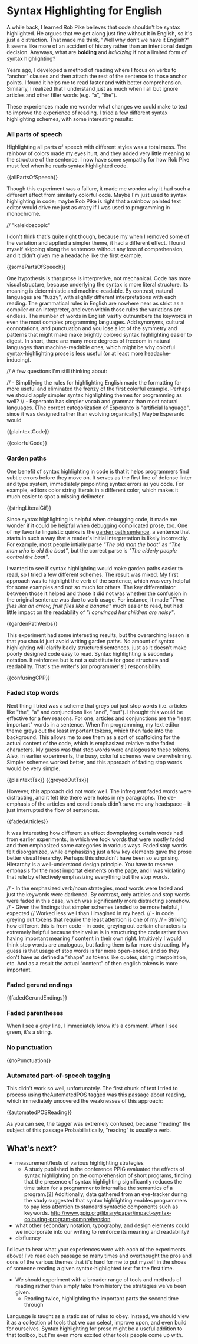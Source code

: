 # Syntax Highlighting for English #

A while back, I learned Rob Pike believes that code shouldn't be syntax highlighted. He argues that we get along just fine without it in English, so it's just a distraction. That made me think, "Well why don't we have it English?" It seems like more of an accident of history rather than an intentional design decision. Anyways, what are **bolding** and *italicizing* if not a limited form of syntax highlighting?

Years ago, I developed a method of reading where I focus on verbs to “anchor” clauses and then attach the rest of the sentence to those anchor points. I found it helps me to read faster and with better comprehension. Similarly, I realized that I understand just as much when I all but ignore articles and other filler words (e.g. “a”, “the”).

These experiences made me wonder what changes we could make to text to improve the experience of reading. I tried a few different syntax highlighting schemes, with some interesting results:

### All parts of speech ###

Highlighting all parts of speech with different styles was a total mess. The rainbow of colors made my eyes hurt, and they added very little meaning to the structure of the sentence. I now have some sympathy for how Rob Pike must feel when he reads syntax highlighted code.

{{allPartsOfSpeech}}

Though this experiment was a failure, it made me wonder why it had such a different effect from similarly colorful code. Maybe I'm just used to syntax highlighting in code; maybe Rob Pike is right that a rainbow painted text editor would drive me just as crazy if I was used to programming in monochrome.

// "kaleidoscopic"

I don't think that's quite right though, because my when I removed some of the variation and applied a simpler theme, it had a different effect. I found myself skipping along the sentences without any loss of comprehension, and it didn't given me a headache like the first example.

{{somePartsOfSpeech}}

One hypothesis is that prose is interpretive, not mechanical. Code has more visual structure, because underlying the syntax is more literal structure. Its meaning is deterministic and machine-readable. By contrast, natural languages are "fuzzy", with slightly different interpretations with each reading. The grammatical rules in English are nowhere near as strict as a compiler or an interpreter, and even within those rules the variations are endless. The number of words in English vastly outnumbers the keywords in even the most complex programming languages. Add synonyms, cultural connotations, and punctuation and you lose a lot of the symmetry and patterns that might make make brightly colored syntax highlighting easier to digest. In short, there are many more degrees of freedom in natural languages than machine-readable ones, which might be why colorful syntax-highlighting prose is less useful (or at least more headache-inducing).

// A few questions I'm still thinking about:

// - Simplifying the rules for highlighting English made the formatting far more useful and eliminated the frenzy of the first colorful example. Perhaps we should apply simpler syntax highlighting themes for programming as well?
// - Esperanto has simpler vocab and grammar than most natural languages. (The correct categorization of Esperanto is "artificial language", since it was designed rather than evolving organically.) Maybe Esperanto would

{{plaintextCode}}

{{colorfulCode}}

### Garden paths ###

One benefit of syntax highlighting in code is that it helps programmers find subtle errors before they move on. It serves as the first line of defense linter and type system, immediately pinpointing syntax errors as you code. For example, editors color string literals in a different color, which makes it much easier to spot a missing delimeter.

{{stringLiteralGif}}

Since syntax highlighting is helpful when debugging code, it made me wonder if it could be helpful when debugging complicated prose, too. One of my favorite linguistic quirks is the [garden path sentence](https://en.wikipedia.org/wiki/Garden_path_sentence), a sentence that starts in such a way that a reader's initial interpretation is likely incorrectly. For example, most people intially parse *"The old man the boat"* as *"The man who is old the boat"*, but the correct parse is *"The elderly people control the boat"*.

I wanted to see if syntax highlighting would make garden paths easier to read, so I tried a few different schemes. The result was mixed. My first approach was to highlight the verb of the sentence, which was very helpful for some examples and not so much for others. The key differentiator between those it helped and those it did not was whether the confusion in the original sentence was due to verb usage. For instance, it made *"Time flies like an arrow; fruit flies like a banana"* much easier to read, but had little impact on the readability of *"I convinced her children are noisy"*.

{{gardenPathVerbs}}

This experiment had some interesting results, but the overarching lesson is that you should just avoid writing garden paths. No amount of syntax highlighting will clarify badly structured sentences, just as it doesn't make poorly designed code easy to read. Syntax highlighting is secondary notation. It reinforces but is not a substitute for good structure and readability. That's the writer's (or programmer's!) responsibility.

{{confusingCPP}}

### Faded stop words ###

Next thing I tried was a scheme that greys out just stop words (i.e. articles like "the", "a" and conjunctions like "and", "but"). I thought this would be effective for a few reasons. For one, articles and conjunctions are the "least important" words in a sentence. When I'm programming, my text editor theme greys out the least important tokens, which then fade into the background. This allows me to see them as a sort of scaffolding for the actual content of the code, which is emphasized relative to the faded characters. My guess was that stop words were analogous to these tokens. Also, in earlier experiments, the busy, colorful schemes were overwhelming. Simpler schemes worked better, and this approach of fading stop words would be very simple.

{{plaintextTsx}}
{{greyedOutTsx}}

However, this approach did not work well. The infrequent faded words were distracting, and it felt like there were holes in my paragraphs. The de-emphasis of the articles and conditionals didn't save me any headspace – it just interrupted the flow of sentences.

{{fadedArticles}}

It was interesting how different an effect downplaying certain words had from earlier experiments, in which we took words that were mostly faded and then emphasized some categories in various ways. Faded stop words felt disorganized, while emphasizing just a few key elements gave the prose better visual hierarchy. Perhaps this shouldn't have been so surprising. Hierarchy is a well-understood design principle. You have to reserve emphasis for the most importat elements on the page, and I was violating that rule by effectively emphasizing everything but the stop words.

// - In the emphasized verb/noun strategies, most words were faded and just the keywords were darkened. By contrast, only articles and stop words were faded in this case, which was significantly more distracting somehow.
// - Given the findings that simpler schemes tended to be more helpful, I expected
// Worked less well than I imagined in my head.
// - in code greying out tokens that require the least attention is one of my
// - Striking how different this is from code – in code, greying out certain characters is extremely helpful because their value is in structuring the code rather than having important meaning / content in their own right. Intuitively I would think stop words are analogous, but fading them is far more distracting. My guess is that usage of stop words is far more open-ended, and so they don't have as defined a “shape” as tokens like quotes, string interpolation, etc. And as a result the actual “content” of then english tokens is more important.

### Faded gerund endings ###

{{fadedGerundEndings}}

### Faded parentheses ###

When I see a grey line, I immediately know it's a comment. When I see green, it's a string.

### No punctuation ###

{{noPunctuation}}

### Automated part-of-speech tagging ###

This didn't work so well, unfortunately. The first chunk of text I tried to process using theAutomatedPOS tagged was this passage about reading, which immediately uncovered the weaknesses of this approach:

{{automatedPOSReading}}

As you can see, the tagger was extremely confused, because “reading” the subject of this passage.Probabilistically, “reading” is usually a verb.

## What's next? ##

* measurement/tests of various highlighting strategies
    - A study published in the conference PPIG evaluated the effects of syntax highlighting on the comprehension of short programs, finding that the presence of syntax highlighting significantly reduces the time taken for a programmer to internalise the semantics of a program.[2] Additionally, data gathered from an eye-tracker during the study suggested that syntax highlighting enables programmers to pay less attention to standard syntactic components such as keywords. http://www.ppig.org/library/paper/impact-syntax-colouring-program-comprehension
* what other secondary notation, typography, and design elements could we incorporate into our writing to reinforce its meaning and readability?
* disfluency

I'd love to hear what your experiences were with each of the experiments above! I've read each passage so many times and overthought the pros and cons of the various themes that it's hard for me to put myself in the shoes of someone reading a given syntax-highlighted text for the first time.

* We should experiment with a broader range of tools and methods of reading rather than simply take from history the strategies we've been given.
    * Reading twice, highlighting the important parts the second time through

Language is taught as a static set of rules to obey. Instead, we should view it as a collection of tools that we can select, improve upon, and even build for ourselves. Syntax highlighting for prose might be a useful addition to that toolbox, but I'm even more excited other tools people come up with.
